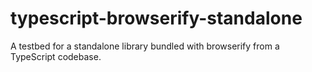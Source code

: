 # typescript-browserify-standalone
A testbed for a standalone library bundled with browserify from a TypeScript codebase.
